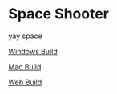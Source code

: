 # Space Shooter
yay space

[Windows Build](https://github.com/2025-01-ITI415/mod2-spaceshooter-trinha_chinc/releases/tag/Windows)

[Mac Build](https://github.com/2025-01-ITI415/mod2-spaceshooter-trinha_chinc/releases/tag/Mac)

[Web Build](https://cc2041.github.io/SpaceShooterWeb)
